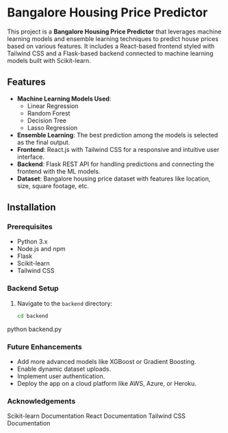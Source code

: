# Bangalore Housing Price Predictor

This project is a **Bangalore Housing Price Predictor** that leverages machine learning models and ensemble learning techniques to predict house prices based on various features. It includes a React-based frontend styled with Tailwind CSS and a Flask-based backend connected to machine learning models built with Scikit-learn. 

## Features
- **Machine Learning Models Used**:
  - Linear Regression
  - Random Forest
  - Decision Tree
  - Lasso Regression
- **Ensemble Learning**: The best prediction among the models is selected as the final output.
- **Frontend**: React.js with Tailwind CSS for a responsive and intuitive user interface.
- **Backend**: Flask REST API for handling predictions and connecting the frontend with the ML models.
- **Dataset**: Bangalore housing price dataset with features like location, size, square footage, etc.


## Installation

### Prerequisites
- Python 3.x
- Node.js and npm
- Flask
- Scikit-learn
- Tailwind CSS

### Backend Setup
1. Navigate to the `backend` directory:
   ```bash
   cd backend
python backend.py

### Future Enhancements
- Add more advanced models like XGBoost or Gradient Boosting.
- Enable dynamic dataset uploads.
- Implement user authentication.
- Deploy the app on a cloud platform like AWS, Azure, or Heroku.

### Acknowledgements
Scikit-learn Documentation
React Documentation
Tailwind CSS Documentation
